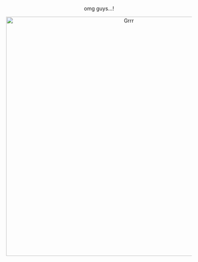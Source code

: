 <p align="center">
omg guys...!
</p>

<p align="center">
<img width="650" src="https://64.media.tumblr.com/b76aaa658dc8a7c17e1a06b17396905d/2b65d93a51604ab1-74/s2048x3072/bbcef41d354b9e8b5e9c664a69b698426680d0e6.pnj" alt="Grrr">
</p>


